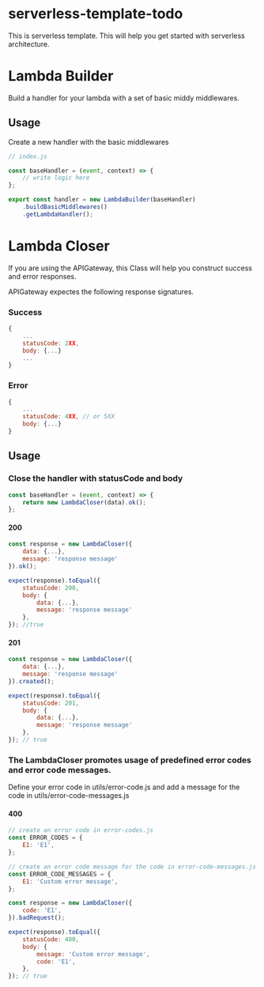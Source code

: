 # serverless-template-todo

This is serverless template. This will help you get started with serverless architecture.

# Lambda Builder

Build a handler for your lambda with a set of basic middy middlewares.

## Usage

Create a new handler with the basic middlewares

```javascript
// index.js

const baseHandler = (event, context) => {
	// write logic here
};

export const handler = new LambdaBuilder(baseHandler)
	.buildBasicMiddlewares()
	.getLambdaHandler();
```

# Lambda Closer

If you are using the APIGateway, this Class will help you construct success and error responses.

APIGateway expectes the following response signatures.

### Success

```javascript
{
	...
	statusCode: 2XX,
	body: {...}
	...
}
```

### Error

```javascript
{
	...
	statusCode: 4XX, // or 5XX
	body: {...}
}
```

## Usage

### Close the handler with statusCode and body

```javascript
const baseHandler = (event, context) => {
	return new LambdaCloser(data).ok();
};
```

#### 200

```javascript
const response = new LambdaCloser({
	data: {...},
	message: 'response message'
}).ok();

expect(response).toEqual({
	statusCode: 200,
	body: {
		data: {...},
		message: 'response message'
	},
}); //true
```

#### 201

```javascript
const response = new LambdaCloser({
	data: {...},
	message: 'response message'
}).created();

expect(response).toEqual({
	statusCode: 201,
	body: {
		data: {...},
		message: 'response message'
	},
}); // true
```

### The LambdaCloser promotes usage of predefined error codes and error code messages.

Define your error code in utils/error-code.js and add a message for the code in utils/error-code-messages.js

#### 400

```javascript
// create an error code in error-codes.js
const ERROR_CODES = {
	E1: 'E1',
};

// create an error code message for the code in error-code-messages.js
const ERROR_CODE_MESSAGES = {
	E1: 'Custom error message',
};

const response = new LambdaCloser({
	code: 'E1',
}).badRequest();

expect(response).toEqual({
	statusCode: 400,
	body: {
		message: 'Custom error message',
		code: 'E1',
	},
}); // true
```
